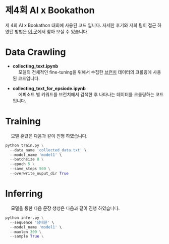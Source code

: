 # 제4회 AI x Bookathon

제 4회 AI x Bookathon 대회에 사용된 코드 입니다. 자세한 후기와 저희 팀이 접근 하였던 방법은 [이 곳](https://cyc9805.github.io/python/project/AIxBookathon-참여후기/)에서 찾아 보실 수 있습니다

# Data Crawling

- **collecting_text.ipynb**
  <br>&emsp; 모델의 전체적인 fine-tuning을 위해서 수집한 [브런치](https://brunch.co.kr/) 데이터의 크롤링에 사용된 코드입니다.

- **collecting_text_for_epsiode.ipynb**
  <br>&emsp; 에피소드 별 키워드를 브런치에서 검색한 후 나타나는 데이터를 크롤링하는 코드입니다.

# Training

&emsp; 모델 훈련은 다음과 같이 진행 하였습니다.
```python
python train.py \
  --data_name 'collected_data.txt' \
  --model_name 'model1' \
  --batchsize 8 \
  --epoch 5 \
  --save_steps 500 \
  --overwrite_ouput_dir True 
```

# Inferring

&emsp; 모델을 통한 다음 문장 생성은 다음과 같이 진행 하였습니다.
```python
python infer.py \
  --sequence '담대한' \
  --model_name 'model1' \
  --maxlen 300 \
  --sample True \
 ```
